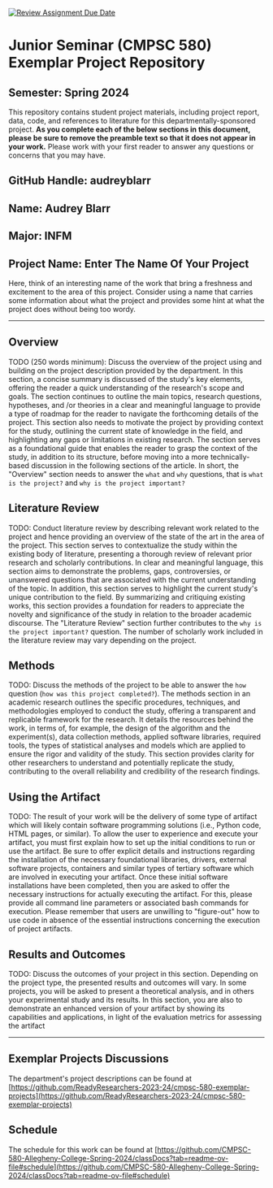 [![Review Assignment Due Date](https://classroom.github.com/assets/deadline-readme-button-24ddc0f5d75046c5622901739e7c5dd533143b0c8e959d652212380cedb1ea36.svg)](https://classroom.github.com/a/Y4rZMh1t)
# Junior Seminar (CMPSC 580) Exemplar Project Repository

## Semester: Spring 2024

This repository contains student project materials, including project report, data, code, and references to literature for this departmentally-sponsored project. __As you complete each of the below sections in this document, please be sure to remove the preamble text so that it does not appear in your work.__ Please work with your first reader to answer any questions or concerns that you may have.

## GitHub Handle: audreyblarr

## Name: Audrey Blarr

## Major: INFM

## Project Name: Enter The Name Of Your Project

Here, think of an interesting name of the work that bring a freshness and excitement to the area of this project. Consider using a name that carries some information about what the project and provides some hint at what the project does without being too wordy.

---

## Overview

TODO (250 words minimum): Discuss the overview of the project using and building on the project description provided by the department. In this section, a concise summary is discussed of the study's key elements, offering the reader a quick understanding of the research's scope and goals. The section continues to outline the main topics, research questions, hypotheses, and /or theories in a clear and meaningful language to provide a type of roadmap for the reader to navigate the forthcoming details of the project. This section also needs to motivate the project by providing context for the study, outlining the current state of knowledge in the field, and highlighting any gaps or limitations in existing research. The section serves as a foundational guide that enables the reader to grasp the context of the study, in addition to its structure, before moving into a more technically-based discussion in the following sections of the article. In short, the "Overview" section needs to answer the `what` and `why` questions, that is `what is the project?` and `why is the project important?`

## Literature Review

TODO: Conduct literature review by describing relevant work related to the project and hence providing an overview of the state of the art in the area of the project. This section serves to contextualize the study within the existing body of literature, presenting a thorough review of relevant prior research and scholarly contributions. In clear and meaningful language, this section aims to demonstrate the problems, gaps, controversies, or unanswered questions that are associated with the current understanding of the topic. In addition, this section serves to highlight the current study's unique contribution to the field. By summarizing and critiquing existing works, this section provides a foundation for readers to appreciate the novelty and significance of the study in relation to the broader academic discourse. The "Literature Review" section further contributes to the `why is the project important?` question. The number of scholarly work included in the literature review may vary depending on the project.

## Methods

TODO: Discuss the methods of the project to be able to answer the `how` question (`how was this project completed?`). The methods section in an academic research outlines the specific procedures, techniques, and methodologies employed to conduct the study, offering a transparent and replicable framework for the research. It details the resources behind the work, in terms of, for example, the design of the algorithm and the experiment(s), data collection methods, applied software libraries, required tools, the types of statistical analyses and models which are applied to ensure the rigor and validity of the study. This section provides clarity for other researchers to understand and potentially replicate the study, contributing to the overall reliability and credibility of the research findings.

## Using the Artifact

TODO: The result of your work will be the delivery of some type of artifact which will likely contain software programming solutions (i.e., Python code, HTML pages, or similar). To allow the user to experience and execute your artifact, you must first explain how to set up the initial conditions to run or use the artifact. Be sure to offer explicit details and instructions regarding the installation of the necessary foundational libraries, drivers, external software projects, containers and similar types of tertiary software which are involved in executing your artifact. Once these initial software installations have been completed, then you are asked to offer the necessary instructions for actually executing the artifact. For this, please provide all command line parameters or associated bash commands for execution. Please remember that users are unwilling to "figure-out" how to use code in absence of the essential instructions concerning the execution of project artifacts.

## Results and Outcomes

TODO: Discuss the outcomes of your project in this section. Depending on the project type, the presented results and outcomes will vary. In some projects, you will be asked to present a theoretical analysis, and in others your experimental study and its results. In this section, you are also to demonstrate an enhanced version of your artifact by showing its capabilities and applications, in light of the evaluation metrics for assessing the artifact

---

## Exemplar Projects Discussions

The department's project descriptions can be found at [https://github.com/ReadyResearchers-2023-24/cmpsc-580-exemplar-projects](https://github.com/ReadyResearchers-2023-24/cmpsc-580-exemplar-projects)

## Schedule

The schedule for this work can be found at [https://github.com/CMPSC-580-Allegheny-College-Spring-2024/classDocs?tab=readme-ov-file#schedule](https://github.com/CMPSC-580-Allegheny-College-Spring-2024/classDocs?tab=readme-ov-file#schedule)
